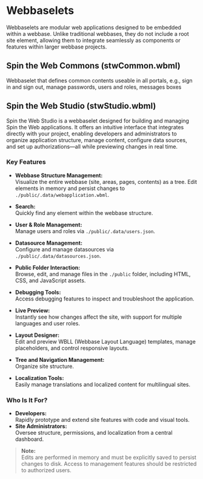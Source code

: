 # Webbaselets

Webbaselets are modular web applications designed to be embedded within a webbase. Unlike traditional webbases, they do not include a root site element, allowing them to integrate seamlessly as components or features within larger webbase projects.

## Spin the Web Commons (stwCommon.wbml)

Webbaselet that defines common contents useable in all portals, e.g., sign in and sign out, manage passwords, users and roles, messages boxes

## Spin the Web Studio (stwStudio.wbml)

Spin the Web Studio is a webbaselet designed for building and managing Spin the Web applications. It offers an intuitive interface that integrates directly with your project, enabling developers and administrators to organize application structure, manage content, configure data sources, and set up authorizations—all while previewing changes in real time.

### Key Features

- **Webbase Structure Management:**  
  Visualize the entire webbase (site, areas, pages, contents) as a tree. Edit elements in memory and persist changes to `./public/.data/webapplication.wbml`.

- **Search:**  
  Quickly find any element within the webbase structure.

- **User & Role Management:**  
  Manage users and roles via `./public/.data/users.json`.

- **Datasource Management:**  
  Configure and manage datasources via `./public/.data/datasources.json`.

- **Public Folder Interaction:**  
  Browse, edit, and manage files in the `./public` folder, including HTML, CSS, and JavaScript assets.

- **Debugging Tools:**  
  Access debugging features to inspect and troubleshoot the application.

- **Live Preview:**  
  Instantly see how changes affect the site, with support for multiple languages and user roles.

- **Layout Designer:**  
  Edit and preview WBLL (Webbase Layout Language) templates, manage placeholders, and control responsive layouts.

- **Tree and Navigation Management:**  
  Organize site structure.

- **Localization Tools:**  
  Easily manage translations and localized content for multilingual sites.

### Who Is It For?

- **Developers:**  
  Rapidly prototype and extend site features with code and visual tools.
- **Site Administrators:**  
  Oversee structure, permissions, and localization from a central dashboard.

> **Note:**  
> Edits are performed in memory and must be explicitly saved to persist changes to disk. Access to management features should be restricted to authorized users.
